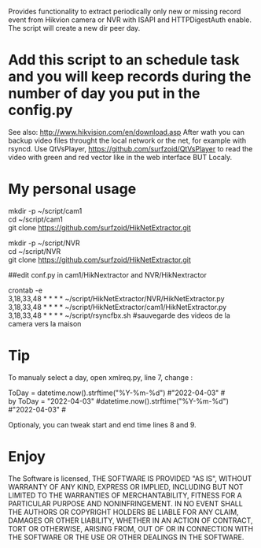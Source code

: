 Provides functionality to extract periodically only new or missing record event from Hikvion camera or NVR with ISAPI and HTTPDigestAuth enable.  
The script will create a new dir peer day.  
# Add this script to an schedule task and you will keep records during the number of day you put in the config.py  
See also: http://www.hikvision.com/en/download.asp
After wath you can backup video files throught the local network or the net, for example with rsyncd. Use QtVsPlayer, https://github.com/surfzoid/QtVsPlayer to read the video with green and red vector like in the web interface BUT Localy.  

# My personal usage  

mkdir -p ~/script/cam1  
cd ~/script/cam1  
git clone https://github.com/surfzoid/HikNetExtractor.git  

mkdir -p ~/script/NVR  
cd ~/script/NVR  
git clone https://github.com/surfzoid/HikNetExtractor.git  

##edit conf.py in cam1/HikNextractor and NVR/HikNextractor  

crontab -e  
3,18,33,48 * * * * ~/script/HikNetExtractor/NVR/HikNetExtractor.py  
3,18,33,48 * * * * ~/script/HikNetExtractor/cam1/HikNetExtractor.py  
3,18,33,48 * * * * ~/script/rsyncfbx.sh #sauvegarde des videos de la camera vers la maison  

# Tip  
To manualy select a day, open xmlreq.py, line 7, change :  

ToDay = datetime.now().strftime("%Y-%m-%d") #"2022-04-03" #  
by
ToDay = "2022-04-03" #datetime.now().strftime("%Y-%m-%d") #"2022-04-03" # 

Optionaly, you can tweak start and end time lines 8 and 9.  
# Enjoy  

The Software is licensed, THE SOFTWARE IS PROVIDED "AS IS", WITHOUT WARRANTY OF ANY KIND,
EXPRESS OR IMPLIED, INCLUDING BUT NOT LIMITED TO THE WARRANTIES OF
MERCHANTABILITY, FITNESS FOR A PARTICULAR PURPOSE AND NONINFRINGEMENT.
IN NO EVENT SHALL THE AUTHORS OR COPYRIGHT HOLDERS BE LIABLE FOR ANY
CLAIM, DAMAGES OR OTHER LIABILITY, WHETHER IN AN ACTION OF CONTRACT,
TORT OR OTHERWISE, ARISING FROM, OUT OF OR IN CONNECTION WITH THE
SOFTWARE OR THE USE OR OTHER DEALINGS IN THE SOFTWARE.  
